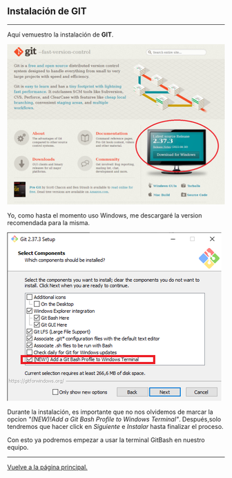 ## Instalación de GIT
___
Aquí vemuestro la instalación de **GIT**.

![IMAGENWEB](/gitweb.png)

Yo, como hasta el momento uso Windows, me descargaré la version recomendada para la misma.

![INSTALL](/gitinstalacion.png)

Durante la instalación, es importante que no nos olvidemos de marcar la opcion *"(NEW)!Add a Git Bash Profile to Windows Terminal"*. Después,solo tendremos que hacer click en *Siguiente* e *Instalar* hasta finalizar el proceso.

Con esto ya podremos empezar a usar la terminal GitBash en nuestro equipo.
___
[Vuelve a la página principal.](/README.md)
